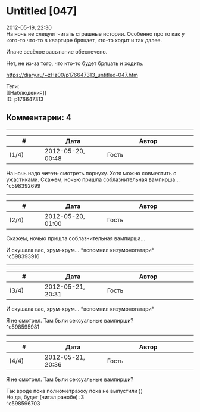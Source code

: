 Untitled [047]
==============

  
2012-05-19, 22:30  
 На ночь не следует читать страшные истории. Особенно про то как у кого-то что-то в квартире бряцает, кто-то ходит и так далее.   
   
 Иначе весёлое засыпание обеспечено.   
   
  Нет, не из-за того, что кто-то будет бряцать и ходить.    
  
<https://diary.ru/~zHz00/p176647313_untitled-047.htm>  
  
Теги:  
[[Наблюдения]]  
ID: p176647313  


Комментарии: 4
--------------

  


---



|         #         |              Дата              |                     Автор                     |           ID           |
| --- | --- | --- | --- |
| (1/4) | 2012-05-20, 00:48 | Гость | c598392699 |

  
 На ночь надо  ~~читать~~  смотреть порнуху. Хотя можно совместить с ужастиками. Скажем, ночью пришла соблазнительная вампирша...   
 ^c598392699

---



|         #         |              Дата              |                     Автор                     |           ID           |
| --- | --- | --- | --- |
| (2/4) | 2012-05-20, 01:00 | Гость | c598393916 |

  
  Скажем, ночью пришла соблазнительная вампирша...    
   
 И скушала вас, хрум-хрум... \*вспомнил кизумоногатари\*   
 ^c598393916

---



|         #         |              Дата              |                     Автор                     |           ID           |
| --- | --- | --- | --- |
| (3/4) | 2012-05-21, 20:31 | Гость | c598595981 |

  
  И скушала вас, хрум-хрум... \*вспомнил кизумоногатари\*    
   
 Я не смотрел. Там были сексуальные вампирши?   
 ^c598595981

---



|         #         |              Дата              |                     Автор                     |           ID           |
| --- | --- | --- | --- |
| (4/4) | 2012-05-21, 20:36 | Гость | c598596703 |

  
  Я не смотрел. Там были сексуальные вампирши?    
   
 Так вроде пока полнометражку пока не выпустили ))   
 Но да, будет (читал ранобе) :3   
 ^c598596703